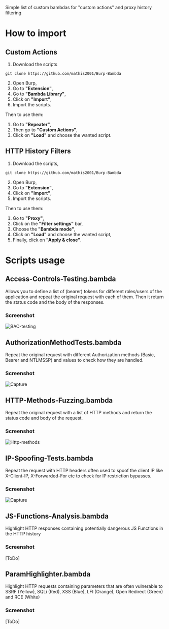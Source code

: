 Simple list of custom bambdas for "custom actions" and proxy history filtering

# How to import

## Custom Actions

1. Download the scripts

```
git clone https://github.com/mathis2001/Burp-Bambda
```

2. Open Burp,
3. Go to **"Extension"**,
4. Go to **"Bambda Library"**,
5. Click on **"Import"**,
6. Import the scripts.

Then to use them:

1. Go to **"Repeater"**,
2. Then go to **"Custom Actions"**,
3. Click on **"Load"** and choose the wanted script. 


## HTTP History Filters

1. Download the scripts,

```
git clone https://github.com/mathis2001/Burp-Bambda
```

2. Open Burp,
3. Go to **"Extension"**,
5. Click on **"Import"**,
6. Import the scripts.

Then to use them:

1. Go to **"Proxy"**,
2. Click on the **"Filter settings"** bar,
3. Choose the **"Bambda mode"**,
4. Click on **"Load"** and choose the wanted script,
5. Finally, click on **"Apply & close"**. 

# Scripts usage

## Access-Controls-Testing.bambda

Allows you to define a list of (bearer) tokens for different roles/users of the application and repeat the original request with each of them.
Then it return the status code and the body of the responses.

### Screenshot

![BAC-testing](https://github.com/user-attachments/assets/432d6bd0-862b-4494-9bc7-13541672e235)

## AuthorizationMethodTests.bambda

Repeat the original request with different Authorization methods (Basic, Bearer and NTLMSSP) and values to check how they are handled.

### Screenshot

![Capture](https://github.com/user-attachments/assets/ef15f001-5f3e-46fa-bfc9-aab95045fd43)


## HTTP-Methods-Fuzzing.bambda

Repeat the original request with a list of HTTP methods and return the status code and body of the request.

### Screenshot

![Http-methods](https://github.com/user-attachments/assets/d0a0afc3-4477-4bba-b28e-e8ee3b1e14aa)

## IP-Spoofing-Tests.bambda

Repeat the request with HTTP headers often used to spoof the client IP like X-Client-IP, X-Forwarded-For etc to check for IP restriction bypasses.

### Screenshot

![Capture](https://github.com/user-attachments/assets/290de1f0-c049-4039-8281-781bc397ec20)


## JS-Functions-Analysis.bambda

Highlight HTTP responses containing potentially dangerous JS Functions in the HTTP history

### Screenshot

[ToDo]

## ParamHighlighter.bambda

Highlight HTTP requests containing parameters that are often vulnerable to SSRF (Yellow), SQLi (Red), XSS (Blue), LFI (Orange), Open Redirect (Green) and RCE (White)

### Screenshot

[ToDo]
